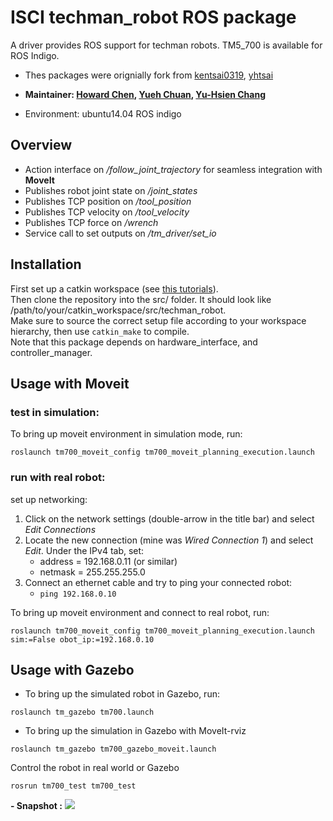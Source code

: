 # ISCI techman_robot ROS package
A driver provides ROS support for techman robots. TM5_700 is available for ROS Indigo.  

- Thes packages were orignially fork from [kentsai0319](https://github.com/kentsai0319), [yhtsai](https://github.com/yhtsai)

- **Maintainer: [Howard Chen](https://github.com/s880367), [Yueh Chuan](https://github.com/YuehChuan), [Yu-Hsien Chang](https://github.com/TacoHsien)**

- Environment: ubuntu14.04 ROS indigo


## Overview

* Action interface on */follow\_joint\_trajectory* for seamless integration with __MoveIt__
* Publishes robot joint state on */joint\_states*
* Publishes TCP position on */tool\_position*
* Publishes TCP velocity on */tool\_velocity*
* Publishes TCP force on */wrench*
* Service call to set outputs on */tm\_driver/set\_io*


## Installation
First set up a catkin workspace (see [this tutorials](http://wiki.ros.org/catkin/Tutorials)).  
Then clone the repository into the src/ folder. It should look like  /path/to/your/catkin_workspace/src/techman_robot.  
Make sure to source the correct setup file according to your workspace hierarchy, then use ```catkin_make``` to compile.  
Note that this package depends on hardware_interface, and controller_manager.  


## Usage with Moveit

### test in simulation:

To bring up moveit environment in simulation mode, run:  
```
roslaunch tm700_moveit_config tm700_moveit_planning_execution.launch
```

### run with real robot:

set up networking:

1. Click on the network settings (double-arrow in the title bar) and select *Edit Connections*
2. Locate the new connection (mine was *Wired Connection 1*) and select *Edit*. Under the IPv4 tab, set:
    * address = 192.168.0.11 (or similar)
    * netmask = 255.255.255.0
3. Connect an ethernet cable and try to ping your connected robot:
    * ```ping 192.168.0.10```

To bring up moveit environment and connect to real robot, run:  
```
roslaunch tm700_moveit_config tm700_moveit_planning_execution.launch sim:=False obot_ip:=192.168.0.10
```


## Usage with Gazebo
- To bring up the simulated robot in Gazebo, run:  
```
roslaunch tm_gazebo tm700.launch
```

- To bring up the simulation in Gazebo with MoveIt-rviz
```
roslaunch tm_gazebo tm700_gazebo_moveit.launch
```
Control the robot in real world or Gazebo
```
rosrun tm700_test tm700_test
```
**- Snapshot :**
![](https://i.imgur.com/Qg7QBLz.png)
